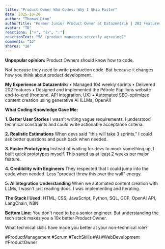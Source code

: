 ```yaml
---
title: "Product Owner Who Codes: Why I Ship Faster"
date: 2025-10-26
author: "Thomas Dion"
authorTitle: "Former Junior Product Owner at Datazentrik | 202 Features Delivered"
avatar: "TD"
reactions: ["🔥", "👍", "💡"]
reactionText: "56 (product managers secretly agreeing)"
comments: "12"
shares: "18"
---
```


**Unpopular opinion:** Product Owners should know how to code.

Not because they need to write production code. But because it changes how you think about product development.

**My Experience at Datazentrik:**
• Managed 104 weekly sprints
• Delivered 202 features
• Designed and implemented the Pétrole Papillons website end-to-end (frontend, API integration, UX)
• Automated SEO-optimized content creation using generative AI (LLMs, OpenAI)

**What Coding Knowledge Gave Me:**

**1. Better User Stories**
I wasn't writing vague requirements. I understood technical constraints and could write actionable acceptance criteria.

**2. Realistic Estimations**
When devs said "this will take 3 sprints," I could ask better questions and push back when needed.

**3. Faster Prototyping**
Instead of waiting for devs to mock something up, I built quick prototypes myself. This saved us at least 2 weeks per major feature.

**4. Credibility with Engineers**
They respected that I could jump into the code when needed. Less "product threw this over the wall" energy.

**5. AI Integration Understanding**
When we automated content creation with LLMs, I wasn't just reading docs. I was implementing and iterating.

**The Stack I Used:**
HTML, CSS, JavaScript, Python, SQL, GCP, OpenAI API, LangChain, N8N

**Bottom Line:**
You don't need to be a senior engineer. But understanding the tech stack makes you a 10x better Product Owner.

What technical skills have made you better at your non-technical role?

#ProductManagement #Scrum #TechSkills #AI #WebDevelopment #ProductOwner
